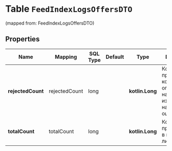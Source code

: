 
# Table `FeedIndexLogsOffersDTO`
(mapped from: FeedIndexLogsOffersDTO)

## Properties
Name | Mapping | SQL Type | Default | Type | Description | Notes
---- | ------- | -------- | ------- | ---- | ----------- | -----
**rejectedCount** | rejectedCount | long |  | **kotlin.Long** | Количество предложений, который не опубликованы на Маркете из-за найденных ошибок. |  [optional]
**totalCount** | totalCount | long |  | **kotlin.Long** | Количество предложений в прайс-листе. |  [optional]





